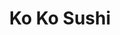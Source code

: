 ---
layout: place
title: Ko Ko Sushi
permalink: /new-york/scarsdale/ko-ko-sushi.html
stateAbbr: NY
stateName: New York
cityName: Scarsdale
seo:
  type: restaurant
  links: http://www.sushikoko.com/
place_id: ChIJlRVi9m2TwokRlDr1NonP6tA
photos:
  - name: >-
      places/ChIJlRVi9m2TwokRlDr1NonP6tA/photos/AeeoHcIwps0LfT6hKrz3qxUE7ZkHISD8IQDYzqMAm1BOxe6jTbiTJpiCh-gqIxR0sbdsSVmY1_jUFaHCECP34hNf-NsJTxglvgiPVjNrn2TMicuacU-U8EKzkM6o1uU38Em6iuf8OI_Wn4HuHsfXfgt3ekGBk9EY7SICeNCWDCpDokMJ3r_JRemBu8oo1PRh1yEFcmxajAJNAfdoaIFxdF3PdiZzHsnLqBznXrPwWB1GpqVSIQG0ygJJ0WFMKq6O7RQQY4DtD1yKdgvkBw_0ektQLZBVdI0cqcRKoN7WFZWO1xpJ_ZEi0pv89somv_pEou9eyO6ehlhsC-_LKTs-Il7PfqF8r1-vAxB4Ff8Fs-wey2vEVVEv1nHsGqtzXW4D5Fiob9gufJceyu-bU1butmJddIoXsBexh9MxwyPjFDwUmN80Fg
    widthPx: 3072
    heightPx: 2974
    authorAttributions:
      - displayName: AD
        uri: https://maps.google.com/maps/contrib/115681811306074727461
        photoUri: >-
          https://lh3.googleusercontent.com/a-/ALV-UjU43VvVhj25pqmtadxxLhAGwNZmz1trnG5BQ4tW2XFhEzfF_UbeJA=s100-p-k-no-mo
    flagContentUri: >-
      https://www.google.com/local/imagery/report/?cb_client=maps_api_places.places_api&image_key=!1e10!2sCIHM0ogKEICAgICWzPXwMQ&hl=en-US
    googleMapsUri: >-
      https://www.google.com/maps/place//data=!3m4!1e2!3m2!1sCIHM0ogKEICAgICWzPXwMQ!2e10!4m2!3m1!1s0x89c2936df6621595:0xd0eacf8936f53a94
  - name: >-
      places/ChIJlRVi9m2TwokRlDr1NonP6tA/photos/AeeoHcK7JiuarG3lN8fFxpxYYvWqp9e1OA3siLr3qQ6sQukpAHK4WnmBHcVF-_7E5ULf7AzOkrE8HY9GVSyM_KiLIzrlob9TbjGw8_GHFtAMkKQWFCfqN5GXvvHaFkuKDKaE90xHS9LEkeWBH8Z9irbApwN_y--wJ99KYmhf78DiOl2YJzvdNxrfxUI3kWDp6q3PxtKeorVNxeef7gihP9LqGH6EHnSxNb_STJ9lm9C1ovKoKlO4jxSi96k_TP0P27AAzy9YoDJvEi_Il3RujMSzJnnfrQtQGne6pTW7bCFbdW2JZpiaA_Pr7TNUYH-QbrJakQgklP-FPaCZStM3Er3h4kboUeF7MaE-cWolO58l0RqpprpQJ2B2B5LdiK--7XAXumlenYh_O0jl1S9sC3n_rdB0YcI9t0whZcTVSmWwZlKFXQ
    widthPx: 3024
    heightPx: 4032
    authorAttributions:
      - displayName: Ximena Osorio
        uri: https://maps.google.com/maps/contrib/113555194484905500305
        photoUri: >-
          https://lh3.googleusercontent.com/a/ACg8ocJp9-QAAmncGUpT0B3IYAAz4Be3JuSaWs7xmMPE3JD3M-_L0Q=s100-p-k-no-mo
    flagContentUri: >-
      https://www.google.com/local/imagery/report/?cb_client=maps_api_places.places_api&image_key=!1e10!2sCIHM0ogKEICAgICnuNG3LQ&hl=en-US
    googleMapsUri: >-
      https://www.google.com/maps/place//data=!3m4!1e2!3m2!1sCIHM0ogKEICAgICnuNG3LQ!2e10!4m2!3m1!1s0x89c2936df6621595:0xd0eacf8936f53a94
  - name: >-
      places/ChIJlRVi9m2TwokRlDr1NonP6tA/photos/AeeoHcIK9iunnlxS0yIFI1YhdhPIxV59x6ObzXle4JKUOCbmQxC9WtIKba4L4QBtSiTwfvDdHDfdB2AoZa-B29aSxI1ZALZQMAaCMl-DvfPGeDz2NW2qbAhRFLWh_7d4XF2knekqWpMGsCQi2uou7MLpfJr2cvIsPYAQdGxeYYmBjNuYWHIKLcuiuO7DvVJYTnXAwGLV5WxGabMQ76fFl-2VdjPoxEn-mprTUrZY7PzXxJEhcsql8yVDQxhzavaF3wkVqMUhNB_6i7RA5U63YaHDENPytWg6bkGEyfUlD05RmqptxaOKmYpy6sRsMsrVYumfLSJD9-7HLv_PkPhYw-_A1XOa_b4oxXZnH5qDgn1y7gdAGBIjBM87pVaZ8ydSZvdEBZHogctq5l5SR_EYcX_b4AHLf_qFCW5z6TDvvzpUTlI
    widthPx: 1284
    heightPx: 2282
    authorAttributions:
      - displayName: Ximena Osorio
        uri: https://maps.google.com/maps/contrib/113555194484905500305
        photoUri: >-
          https://lh3.googleusercontent.com/a/ACg8ocJp9-QAAmncGUpT0B3IYAAz4Be3JuSaWs7xmMPE3JD3M-_L0Q=s100-p-k-no-mo
    flagContentUri: >-
      https://www.google.com/local/imagery/report/?cb_client=maps_api_places.places_api&image_key=!1e10!2sCIHM0ogKEICAgICnuNG3bQ&hl=en-US
    googleMapsUri: >-
      https://www.google.com/maps/place//data=!3m4!1e2!3m2!1sCIHM0ogKEICAgICnuNG3bQ!2e10!4m2!3m1!1s0x89c2936df6621595:0xd0eacf8936f53a94
  - name: >-
      places/ChIJlRVi9m2TwokRlDr1NonP6tA/photos/AeeoHcIurclqexL_LyFSt6JkN9WvvLGExwrTp7GwQSD5z0kR3PUZQ2YkmvOyIx_oLJx7y2-x_rU85H4R9kAn_bsfQ7PJWTkoUAk0Na6N0-Fbz6dpwOl_2H6_zipF7DFIT0xmJjB69eGmNzx6kCfxxNGD_bJiEJLIa3tvu0-My8tRqiZCxAqGFeabOKZv_hLP_THNqtaQhUvwlqwDouIMY74gJV9rI099fK8ApK0DhnewPS9CdTW_PQpZiyAuPJsAJhHzJegL7oox6fImAYykTxV2sE_P5rWRO7Se8kulckl_5Llh1M2V_zSyGfkNicVu2NwbIp4w1RyEJRKTzvHav2hxG7cGzqoKtCcMiQHo9jzRPRY83bekZ_qbsjv4scqUVe4STuqhuxxNPTarvDYxIVyIRhgsMnPEl2v1cdFbBmfHDCo
    widthPx: 3456
    heightPx: 4608
    authorAttributions:
      - displayName: Alexandra M.
        uri: https://maps.google.com/maps/contrib/105632443914839577360
        photoUri: >-
          https://lh3.googleusercontent.com/a-/ALV-UjWVoE3an3DRw8OKkykOf-8wT_VIiQ_YjEAW3zIuab3uZgTSGLsM=s100-p-k-no-mo
    flagContentUri: >-
      https://www.google.com/local/imagery/report/?cb_client=maps_api_places.places_api&image_key=!1e10!2sCIHM0ogKEICAgIC-8bu9WQ&hl=en-US
    googleMapsUri: >-
      https://www.google.com/maps/place//data=!3m4!1e2!3m2!1sCIHM0ogKEICAgIC-8bu9WQ!2e10!4m2!3m1!1s0x89c2936df6621595:0xd0eacf8936f53a94
  - name: >-
      places/ChIJlRVi9m2TwokRlDr1NonP6tA/photos/AeeoHcLznpNDjG_mdr5_SZu-ffPpR8rCDJawTHLlciwUjrWpFpmsFn-_0y7jC8S0mXGNcpfXAVIYwYMIZfebJa42cfHszvCy7f37U4zjuXK3oPbBRwLGzkSXIuseHhzIqVqIQqzOuJ62-CDv53eDSSQLLFJ53DvZ2GUOfzOMiwf2cTSyZb2-QCbzdz-HsJ4xP_lKBcnKSXJ9pFrIKfbVyC-WLVyg0ZKcIFRFMFW7UjNunCmB7BejxVpYEoHezqZaoVvge9sH0NoP6BP6N8HMWTYyiBr8JzfCKjiN8k7U6Wf7wV-UQiuZLl7HseOfFa56xT9C8LiXj4Y3OCzUiDnXVtKEoT5AVnl1UL5JyCAMCEzwGk4TeNinr_t4tvfG6uxf6GfwkKhdPgk4Sy7aTeEpmhmTyH-ySDQEINC3jeoHOV7WatrH1TBh
    widthPx: 4040
    heightPx: 2978
    authorAttributions:
      - displayName: AD
        uri: https://maps.google.com/maps/contrib/115681811306074727461
        photoUri: >-
          https://lh3.googleusercontent.com/a-/ALV-UjU43VvVhj25pqmtadxxLhAGwNZmz1trnG5BQ4tW2XFhEzfF_UbeJA=s100-p-k-no-mo
    flagContentUri: >-
      https://www.google.com/local/imagery/report/?cb_client=maps_api_places.places_api&image_key=!1e10!2sCIHM0ogKEICAgICWzPXw0QE&hl=en-US
    googleMapsUri: >-
      https://www.google.com/maps/place//data=!3m4!1e2!3m2!1sCIHM0ogKEICAgICWzPXw0QE!2e10!4m2!3m1!1s0x89c2936df6621595:0xd0eacf8936f53a94
  - name: >-
      places/ChIJlRVi9m2TwokRlDr1NonP6tA/photos/AeeoHcI8XO1cUJqz1qiMLTTO2hjApB3iRBOTs5okBqJ6LPgPB2UqIo5R4LPk80cHKEhvOmLMh0lckndjwOPTOV5c97PaU-1zzhgA2F6UDRFFOaVQCZM1-6PD2mdP3lSooJJ_qSTtwO8WQLq__gfnPh5hcvvw-5vAMV46JmRhs9ZC1GcdqMxNY5-xMqw907pkTFeSAPMCZD-VXto3oqOOE2xPD6yk5CwIi6SKn5HMzF0gP7qyi8lzDfYKV3zgxngFI5cun7q4JzmzH1R_GvCYpsy5WuOJqAEY381mT0K0xu0BDuNqzQ3hVA8mNc8V2J-ElDWvJVRcKrKgcEs8nWYLtVCDfrA-nJa3Ydf2ZA-AvtNQ1zL61B8ueMm-4uySPrPS_5FEnwoycxaNcj7IKzYgt829ocyAYQL1Yzxp2xHBbwYzyS8
    widthPx: 1080
    heightPx: 1920
    authorAttributions:
      - displayName: Noé Horowitz
        uri: https://maps.google.com/maps/contrib/109949035970247255077
        photoUri: >-
          https://lh3.googleusercontent.com/a-/ALV-UjU2naBg6mEdiMEqMRv2savKKUvp9o-ntOaS4wXLbtxR0mTuipYMMQ=s100-p-k-no-mo
    flagContentUri: >-
      https://www.google.com/local/imagery/report/?cb_client=maps_api_places.places_api&image_key=!1e10!2sCIHM0ogKEICAgID4-f7tLA&hl=en-US
    googleMapsUri: >-
      https://www.google.com/maps/place//data=!3m4!1e2!3m2!1sCIHM0ogKEICAgID4-f7tLA!2e10!4m2!3m1!1s0x89c2936df6621595:0xd0eacf8936f53a94
  - name: >-
      places/ChIJlRVi9m2TwokRlDr1NonP6tA/photos/AeeoHcLxWtmey6_v2nit3EIvtPZQsBZil41NdPwR0xM5XvHpLzmxePyges3FC5DhwIkUVdNmBFpCCU9zcvE_IsVYrBsrPz4X__GbYsRwkW_ikpxcPjA8yeFzjxCnMNu0dEHWGRlu94_F7gVG5TzAa0NXPSoCpBptUzyV62P3co45FV-ZLOvLUrX6U8rdB285-cAjk3x0qPgTpoMRitz1reEBxr5NhaUnWpWT32UJEVWOTeHIS5RU9QvL_M9bBRJWnuQeq_eJpYPxwqmTPubgvgThh4BxJ-h92uwbPEhkeUnc2InQnPDOXPs535Masgovkew0292bHZhl3n2LpEvcYD0DCwCTd5K--3AIlwmNJfKvdCre0X8yzKiHeVPxXkEiaqoBeLDvS9GGQb7ot6QYGLEQOSFDooiZkcJviNNm0KV_4Emzrw6e
    widthPx: 3456
    heightPx: 4608
    authorAttributions:
      - displayName: Alexandra M.
        uri: https://maps.google.com/maps/contrib/105632443914839577360
        photoUri: >-
          https://lh3.googleusercontent.com/a-/ALV-UjWVoE3an3DRw8OKkykOf-8wT_VIiQ_YjEAW3zIuab3uZgTSGLsM=s100-p-k-no-mo
    flagContentUri: >-
      https://www.google.com/local/imagery/report/?cb_client=maps_api_places.places_api&image_key=!1e10!2sCIHM0ogKEICAgIC-8bu9mQE&hl=en-US
    googleMapsUri: >-
      https://www.google.com/maps/place//data=!3m4!1e2!3m2!1sCIHM0ogKEICAgIC-8bu9mQE!2e10!4m2!3m1!1s0x89c2936df6621595:0xd0eacf8936f53a94
  - name: >-
      places/ChIJlRVi9m2TwokRlDr1NonP6tA/photos/AeeoHcIwCA4OmoLxAk3PLDFXscokC-3P0F6-O1JOwv_aKVqLIHKiNFP_k2ZkXFFkVh3M2OMBUhsrQ6aUkPAIrw-UTUgsQXHJCjVZ2V2mn2zVNQ1IF5Q38PcqpOk7xe7nobM2tKmuyqN59IyZwhszSYM6jEhWbmCyIdbjoeryJuXZFkRXFmE8TLvR1-aDPiW0MQEJ8ju6MC1c7PNxlFbd5qLpHjGqElKsdsP_1FdcHyoROqM3_1s3SYrQMBBI1Y_laGsVYDufUaVP8NEmo_cmUr0huS3aFJ3kDu7X3rAtFRUP8jjEgdvFSjYDMWjX4LKYkIF958AzcDWZsVLRfTj7AN7wOLoMhH3Hbcvkiz6n3dmLxJ5_4FwYiQ47-nVu1Xw9ocrOxui8D4llUKkM2lH4n8r0QB4_EdBfBNsMl1mEYsLdMS8r4RiX
    widthPx: 4032
    heightPx: 3024
    authorAttributions:
      - displayName: Marcella D'Aston
        uri: https://maps.google.com/maps/contrib/114656581100721737594
        photoUri: >-
          https://lh3.googleusercontent.com/a-/ALV-UjWOPmo46RsXoJLjEN4TxbiL0WcECse7pughJGc2EFD77ugJN_m1Ag=s100-p-k-no-mo
    flagContentUri: >-
      https://www.google.com/local/imagery/report/?cb_client=maps_api_places.places_api&image_key=!1e10!2sCIHM0ogKEICAgIC4m5H1sAE&hl=en-US
    googleMapsUri: >-
      https://www.google.com/maps/place//data=!3m4!1e2!3m2!1sCIHM0ogKEICAgIC4m5H1sAE!2e10!4m2!3m1!1s0x89c2936df6621595:0xd0eacf8936f53a94
  - name: >-
      places/ChIJlRVi9m2TwokRlDr1NonP6tA/photos/AeeoHcJ44Jo0qirCA6IuSMpj3n0zai38AlkCuRunArlZjzQ6ZgCnEMfbbkiyW5fZKHYcGSwK7zNx3VKKrik91-n9_Bnx2adWIoPG1Kkn1vOcOE4nqYyNLFWbNQbTdhCl0UI2e_zFThWuTTltLMTE0wTPLiS6izVm7Lq_AiJemVxaIwLDF9g9v5x32eWZ245VfDWokeXHj97FDi9TAc7XuQ-3ny-irq2M1S3Qw75Av-aplf_xWSEKmNEesHnJKjsv6YsfO3CuN5eI6UYrVs7yeZ74yyL_urhw73Hjv93tDdPdbKoXUQGfkXa6gdFHKtUdRjEU6lHK_QK2HcnQ7Z8COYZv3olCz32Rc-tDm044c1XA4MJ7mVNKEOFKoXMfguCa6sOOpvYl_iUidudqw7u8k4VyjvQZla8sBaHTXvOpWEr5ptqjnQ
    widthPx: 3072
    heightPx: 4080
    authorAttributions:
      - displayName: AD
        uri: https://maps.google.com/maps/contrib/115681811306074727461
        photoUri: >-
          https://lh3.googleusercontent.com/a-/ALV-UjU43VvVhj25pqmtadxxLhAGwNZmz1trnG5BQ4tW2XFhEzfF_UbeJA=s100-p-k-no-mo
    flagContentUri: >-
      https://www.google.com/local/imagery/report/?cb_client=maps_api_places.places_api&image_key=!1e10!2sCIHM0ogKEICAgICWzPXwUQ&hl=en-US
    googleMapsUri: >-
      https://www.google.com/maps/place//data=!3m4!1e2!3m2!1sCIHM0ogKEICAgICWzPXwUQ!2e10!4m2!3m1!1s0x89c2936df6621595:0xd0eacf8936f53a94
  - name: >-
      places/ChIJlRVi9m2TwokRlDr1NonP6tA/photos/AeeoHcL14EzaF0vTgbLPiUxD9oEZTYqcCge0b6pBBxqDgB7MJix19Z_escvyNUz-WO_ioR_Nf-bB37rGKIpMN19Hp4epasRop8hZMTkxFfmQ8CvrA1sf85vZgxg7AGHaYG6jcfLDHTugD0ej1_k0GoAD3OiB7_1njgtzMOwiZ9wyRwrF3k0HFocHEZDjkmzFApOgbVmWQmevZaEa4fKgYleO3UX6c6dVyBw3VOtydaeSfzsxbF_9uiVGiSpuidrvWZvApdZFykLhMkBzRmvhUwOhfuJw-TRiUyZIIWYyJaalGbXCJozDu-4rnrZpgnXUxzvEauuts9GKWpHTCVyRZcA6-UQKtue_7sVu378_aBbdfYjQrmrRmzu0DNzFCWZaY4NM4Aw_qJvQVEBxTmWWLDdlOA1ENesXvjja7xhdkPpvejyo9A
    widthPx: 1440
    heightPx: 1403
    authorAttributions:
      - displayName: Alexandra M.
        uri: https://maps.google.com/maps/contrib/105632443914839577360
        photoUri: >-
          https://lh3.googleusercontent.com/a-/ALV-UjWVoE3an3DRw8OKkykOf-8wT_VIiQ_YjEAW3zIuab3uZgTSGLsM=s100-p-k-no-mo
    flagContentUri: >-
      https://www.google.com/local/imagery/report/?cb_client=maps_api_places.places_api&image_key=!1e10!2sCIHM0ogKEICAgIC43PHsdw&hl=en-US
    googleMapsUri: >-
      https://www.google.com/maps/place//data=!3m4!1e2!3m2!1sCIHM0ogKEICAgIC43PHsdw!2e10!4m2!3m1!1s0x89c2936df6621595:0xd0eacf8936f53a94
address: 50 Christie Pl, Scarsdale, NY 10583, USA
street: 50 Christie Pl
city: Scarsdale
state: NY
zip: '10583'
country: USA
neighborhood: null
latitude: '40.990237'
longitude: '-73.806756'
accessibility_options:
  wheelchairAccessibleParking: true
  wheelchairAccessibleSeating: true
business_status: OPERATIONAL
name: Ko Ko Sushi
google_maps_links:
  directionsUri: >-
    https://www.google.com/maps/dir//''/data=!4m7!4m6!1m1!4e2!1m2!1m1!1s0x89c2936df6621595:0xd0eacf8936f53a94!3e0
  placeUri: https://maps.google.com/?cid=15054072892678814356
  writeAReviewUri: >-
    https://www.google.com/maps/place//data=!4m3!3m2!1s0x89c2936df6621595:0xd0eacf8936f53a94!12e1
  reviewsUri: >-
    https://www.google.com/maps/place//data=!4m4!3m3!1s0x89c2936df6621595:0xd0eacf8936f53a94!9m1!1b1
  photosUri: >-
    https://www.google.com/maps/place//data=!4m3!3m2!1s0x89c2936df6621595:0xd0eacf8936f53a94!10e5
primary_type: Sushi Restaurant
opening_hours:
  regular: null
  current: null
secondary_opening_hours:
  regular:
    weekdayDescriptions: null
    type: null
  current:
    weekdayDescriptions: null
    type: null
phone: (914) 713-7292
price_level: null
price_range: $10 &ndash; $20
rating: '4.4'
rating_count: 0
website: http://www.sushikoko.com/
description: >-
  Explore Ko Ko Sushi in Scarsdale, NY$$$Nestled in the heart of Scarsdale, NY,
  Ko Ko Sushi stands out as a welcoming spot for those seeking fresh sushi
  options in a relaxed setting. This cozy eatery offers a variety of expertly
  prepared rolls and traditional dishes like shumai, making it a go-to choice
  for sushi enthusiasts looking for quality without the crowds. The menu
  highlights fresh ingredients and thoughtful presentations, creating an
  inviting atmosphere ideal for casual meals or quick takeout. With its
  accessibility features and convenient location, it's a solid pick for anyone
  searching for top sushi restaurants near me, blending affordability with
  authentic flavors. Whether you're in the mood for a light lunch or dinner,
  this spot delivers a satisfying experience that captures the essence of
  Japanese-inspired dining.
generative_summary: >-
  Explore Ko Ko Sushi in Scarsdale, NY$$$Nestled in the heart of Scarsdale, NY,
  Ko Ko Sushi stands out as a welcoming spot for those seeking fresh sushi
  options in a relaxed setting. This cozy eatery offers a variety of expertly
  prepared rolls and traditional dishes like shumai, making it a go-to choice
  for sushi enthusiasts looking for quality without the crowds. The menu
  highlights fresh ingredients and thoughtful presentations, creating an
  inviting atmosphere ideal for casual meals or quick takeout. With its
  accessibility features and convenient location, it's a solid pick for anyone
  searching for top sushi restaurants near me, blending affordability with
  authentic flavors. Whether you're in the mood for a light lunch or dinner,
  this spot delivers a satisfying experience that captures the essence of
  Japanese-inspired dining.
generative_disclosure: Summarized by AI using the Grok-3-Mini model.
reviews:
  - name: >-
      places/ChIJlRVi9m2TwokRlDr1NonP6tA/reviews/ChZDSUhNMG9nS0VJQ0FnSUNudU9HRFFREAE
    relativePublishTimeDescription: 6 months ago
    rating: 5
    text:
      text: Amazing food and friendly staff.
      languageCode: en
    originalText:
      text: Amazing food and friendly staff.
      languageCode: en
    authorAttribution:
      displayName: Ximena Osorio
      uri: https://www.google.com/maps/contrib/113555194484905500305/reviews
      photoUri: >-
        https://lh3.googleusercontent.com/a/ACg8ocJp9-QAAmncGUpT0B3IYAAz4Be3JuSaWs7xmMPE3JD3M-_L0Q=s128-c0x00000000-cc-rp-mo-ba3
    publishTime: '2024-09-22T15:50:20.866631Z'
    flagContentUri: >-
      https://www.google.com/local/review/rap/report?postId=ChZDSUhNMG9nS0VJQ0FnSUNudU9HRFFREAE&d=17924085&t=1
    googleMapsUri: >-
      https://www.google.com/maps/reviews/data=!4m6!14m5!1m4!2m3!1sChZDSUhNMG9nS0VJQ0FnSUNudU9HRFFREAE!2m1!1s0x89c2936df6621595:0xd0eacf8936f53a94
  - name: >-
      places/ChIJlRVi9m2TwokRlDr1NonP6tA/reviews/ChdDSUhNMG9nS0VJQ0FnSUNYajdEQ3B3RRAB
    relativePublishTimeDescription: 5 months ago
    rating: 5
    text:
      text: >-
        One of my favorite restaurants ive ever been too, incredible sushi for
        the price. Incredible atmosphere
      languageCode: en
    originalText:
      text: >-
        One of my favorite restaurants ive ever been too, incredible sushi for
        the price. Incredible atmosphere
      languageCode: en
    authorAttribution:
      displayName: Noah A
      uri: https://www.google.com/maps/contrib/110199410288487819490/reviews
      photoUri: >-
        https://lh3.googleusercontent.com/a-/ALV-UjVqC-HHAivy48nY-z8G6MQiYTYeLziT7syn2UNyoqILT9wgQmk=s128-c0x00000000-cc-rp-mo
    publishTime: '2024-10-21T21:46:15.153693Z'
    flagContentUri: >-
      https://www.google.com/local/review/rap/report?postId=ChdDSUhNMG9nS0VJQ0FnSUNYajdEQ3B3RRAB&d=17924085&t=1
    googleMapsUri: >-
      https://www.google.com/maps/reviews/data=!4m6!14m5!1m4!2m3!1sChdDSUhNMG9nS0VJQ0FnSUNYajdEQ3B3RRAB!2m1!1s0x89c2936df6621595:0xd0eacf8936f53a94
  - name: >-
      places/ChIJlRVi9m2TwokRlDr1NonP6tA/reviews/ChdDSUhNMG9nS0VJQ0FnSUN3NU9lZGdRRRAB
    relativePublishTimeDescription: 8 years ago
    rating: 5
    text:
      text: >-
        Sushi is very fresh and the korean husband and wife owners are quick and
        meticulous! Food is always tasty and fresh, I've been coming here for
        years!
      languageCode: en
    originalText:
      text: >-
        Sushi is very fresh and the korean husband and wife owners are quick and
        meticulous! Food is always tasty and fresh, I've been coming here for
        years!
      languageCode: en
    authorAttribution:
      displayName: Marcella D'Aston
      uri: https://www.google.com/maps/contrib/114656581100721737594/reviews
      photoUri: >-
        https://lh3.googleusercontent.com/a-/ALV-UjWOPmo46RsXoJLjEN4TxbiL0WcECse7pughJGc2EFD77ugJN_m1Ag=s128-c0x00000000-cc-rp-mo-ba5
    publishTime: '2017-01-13T18:14:38.223Z'
    flagContentUri: >-
      https://www.google.com/local/review/rap/report?postId=ChdDSUhNMG9nS0VJQ0FnSUN3NU9lZGdRRRAB&d=17924085&t=1
    googleMapsUri: >-
      https://www.google.com/maps/reviews/data=!4m6!14m5!1m4!2m3!1sChdDSUhNMG9nS0VJQ0FnSUN3NU9lZGdRRRAB!2m1!1s0x89c2936df6621595:0xd0eacf8936f53a94
  - name: >-
      places/ChIJlRVi9m2TwokRlDr1NonP6tA/reviews/ChZDSUhNMG9nS0VJQ0FnSUNXelBYd1lREAE
    relativePublishTimeDescription: 3 years ago
    rating: 5
    text:
      text: Best unagi I've ever had !! Everything was super fresh.
      languageCode: en
    originalText:
      text: Best unagi I've ever had !! Everything was super fresh.
      languageCode: en
    authorAttribution:
      displayName: AD
      uri: https://www.google.com/maps/contrib/115681811306074727461/reviews
      photoUri: >-
        https://lh3.googleusercontent.com/a-/ALV-UjU43VvVhj25pqmtadxxLhAGwNZmz1trnG5BQ4tW2XFhEzfF_UbeJA=s128-c0x00000000-cc-rp-mo-ba2
    publishTime: '2022-02-19T21:40:06.102832Z'
    flagContentUri: >-
      https://www.google.com/local/review/rap/report?postId=ChZDSUhNMG9nS0VJQ0FnSUNXelBYd1lREAE&d=17924085&t=1
    googleMapsUri: >-
      https://www.google.com/maps/reviews/data=!4m6!14m5!1m4!2m3!1sChZDSUhNMG9nS0VJQ0FnSUNXelBYd1lREAE!2m1!1s0x89c2936df6621595:0xd0eacf8936f53a94
  - name: >-
      places/ChIJlRVi9m2TwokRlDr1NonP6tA/reviews/ChZDSUhNMG9nS0VJQ0FnSURSNnJPZlpREAE
    relativePublishTimeDescription: a year ago
    rating: 4
    text:
      text: >-
        I had a wonderful experience at this very humble place in Scarsdale. I
        didn't even know it was here. The food was delicious and the service was
        excellent. The place is peaceful and serene. I felt as if I was in
        another country as I enjoyed fantastic sushi a lobster roll and a spicy
        tuna roll. My guest had salmon and tuna. We each had some ginger ales
        and eight quietly with excellent service on an early evening in the
        village of Scarsdale. I would recommend that you bring a date or a small
        family and enjoy yourselves if you like sushi. This is certainly a
        hidden treasure as I have eaten in plenty of other sushi places in the
        area but this one was outstanding. Go give it a try as soon as you can.
        The value is pretty good as well. But it's not cheap.
      languageCode: en
    originalText:
      text: >-
        I had a wonderful experience at this very humble place in Scarsdale. I
        didn't even know it was here. The food was delicious and the service was
        excellent. The place is peaceful and serene. I felt as if I was in
        another country as I enjoyed fantastic sushi a lobster roll and a spicy
        tuna roll. My guest had salmon and tuna. We each had some ginger ales
        and eight quietly with excellent service on an early evening in the
        village of Scarsdale. I would recommend that you bring a date or a small
        family and enjoy yourselves if you like sushi. This is certainly a
        hidden treasure as I have eaten in plenty of other sushi places in the
        area but this one was outstanding. Go give it a try as soon as you can.
        The value is pretty good as well. But it's not cheap.
      languageCode: en
    authorAttribution:
      displayName: H H
      uri: https://www.google.com/maps/contrib/102718830264102396054/reviews
      photoUri: >-
        https://lh3.googleusercontent.com/a/ACg8ocJZnsmybJdb-Kjfamtdf1VEy1BsnDeFViCTvIcT7fwT1Wxdlg=s128-c0x00000000-cc-rp-mo
    publishTime: '2023-04-22T23:55:41.029451Z'
    flagContentUri: >-
      https://www.google.com/local/review/rap/report?postId=ChZDSUhNMG9nS0VJQ0FnSURSNnJPZlpREAE&d=17924085&t=1
    googleMapsUri: >-
      https://www.google.com/maps/reviews/data=!4m6!14m5!1m4!2m3!1sChZDSUhNMG9nS0VJQ0FnSURSNnJPZlpREAE!2m1!1s0x89c2936df6621595:0xd0eacf8936f53a94
review_summary: >-
  Customer Feedback on Ko Ko Sushi$$$Visitors often rave about the fresh and
  flavorful sushi at this Scarsdale favorite, highlighting it as one of the best
  options for anyone hunting for sushi places near me. Many appreciate the great
  value for the quality, with meals that feel both satisfying and reasonably
  priced, though some note it's not the cheapest spot around. The atmosphere
  comes across as peaceful and welcoming, perfect for a relaxed date or small
  group outing, with consistently friendly service that adds to the enjoyable
  vibe. Folks frequently mention the variety of dishes like rolls and unagi as
  standout features, praising their freshness and taste that make every visit
  memorable. Overall, it's clear this place earns its strong reputation among
  top-rated sushi spots, offering a reliably positive experience that keeps
  people coming back for more.
review_disclosure: Summarized by AI using the Grok-3-Mini model.
parking_options:
  valetParking: false
payment_options:
  acceptsCreditCards: true
  acceptsDebitCards: true
  acceptsCashOnly: false
  acceptsNfc: true
allow_dogs: null
curbside_pickup: null
delivery: true
dine_in: true
good_for_children: true
good_for_groups: null
good_for_sports: false
live_music: false
menu_for_children: false
outdoor_seating: false
reservable: null
restroom: true
serves_beer: null
serves_breakfast: null
serves_brunch: false
serves_cocktails: null
serves_coffee: false
serves_dinner: true
serves_dessert: true
serves_lunch: true
serves_vegetarian_food: null
serves_wine: null
takeout: true
update_category: pro
places_description: null

---